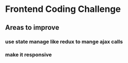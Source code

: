 # Frontend Coding Challenge

## Areas to improve

### use state manage like redux to mange ajax calls

### make it responsive
